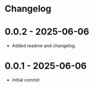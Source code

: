 # Changelog

# 0.0.2 - 2025-06-06
- Added readme and changelog.

# 0.0.1 - 2025-06-06
- Initial commit